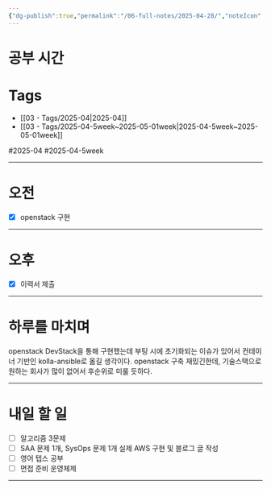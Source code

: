 ```yaml
---
{"dg-publish":true,"permalink":"/06-full-notes/2025-04-28/","noteIcon":""}
---
```


# 공부 시간

# Tags
- [[03 - Tags/2025-04\|2025-04]]
- [[03 - Tags/2025-04-5week~2025-05-01week\|2025-04-5week~2025-05-01week]]

#2025-04 #2025-04-5week 

---
# 오전
- [x] openstack 구현  
---
# 오후
- [x] 이력서 제출 
---
# 하루를 마치며
openstack DevStack을 통해 구현했는데 부팅 시에 초기화되는 이슈가 있어서 컨테이너 기반인 kolla-ansible로 옮길 생각이다.
openstack 구축 재밌긴한데, 기술스택으로 원하는 회사가 많이 없어서 후순위로 미룰 듯하다.

---
# 내일 할 일
- [ ] 알고리즘 3문제
- [ ] SAA 문제 1개, SysOps 문제 1개 실제 AWS 구현 및 블로그 글 작성
- [ ] 영어 텝스 공부
- [ ] 면접 준비 운영체제
---